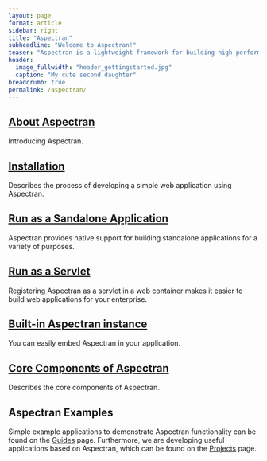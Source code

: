 ```yaml
---
layout: page
format: article
sidebar: right
title: "Aspectran"
subheadline: "Welcome to Aspectran!"
teaser: "Aspectran is a lightweight framework for building high performance Java applications."
header:
  image_fullwidth: "header_gettingstarted.jpg"
  caption: "My cute second daughter"
breadcrumb: true
permalink: /aspectran/
---
```


## [About Aspectran](/aspectan/about/)
Introducing Aspectran.

## [Installation](/aspectan/installation/)
Describes the process of developing a simple web application using Aspectran.

## [Run as a Sandalone Application](/aspectan/run-as-standalone/)
Aspectran provides native support for building standalone applications for a variety of purposes.

## [Run as a Servlet](/aspectan/run-as-sevlet/)
Registering Aspectran as a servlet in a web container makes it easier to build web applications for your enterprise.

## [Built-in Aspectran instance](/aspectan/embedded-aspectran/)
You can easily embed Aspectran in your application.

## [Core Components of Aspectran](/aspectran/core-components/)
Describes the core components of Aspectran.

## Aspectran Examples
Simple example applications to demonstrate Aspectran functionality can be found on the [Guides](/guides/) page.
Furthermore, we are developing useful applications based on Aspectran, which can be found on the [Projects](/projects/) page.